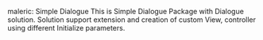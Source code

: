 maleric: Simple Dialogue
This is Simple Dialogue Package with Dialogue solution. Solution support extension and creation of custom View, controller using different Initialize parameters.